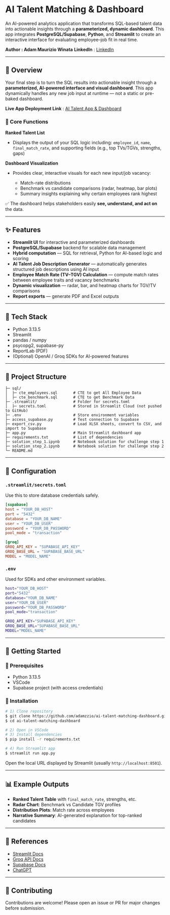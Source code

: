 # AI Talent Matching & Dashboard

An AI-powered analytics application that transforms SQL-based talent data into actionable insights through a **parameterized, dynamic dashboard**. This app integrates **PostgreSQL/Supabase**, **Python**, and **Streamlit** to create an interactive interface for evaluating employee–job fit in real time.

**Author : Adam Maurizio Winata**
**LinkedIn** : [LinkedIn](https://www.linkedin.com/in/adammauriziowinata/)

---

## 🧭 Overview

Your final step is to turn the SQL results into actionable insight through a **parameterized, AI-powered interface and visual dashboard**. This app dynamically handles any new job input at runtime — not a static or pre-baked dashboard.

**Live App Deployment Link** : [AI Talent App & Dashboard](https://ai-talent-matching-dashboard.streamlit.app/)

### 🎯 Core Functions

**Ranked Talent List**

* Displays the output of your SQL logic including: `employee_id`, `name`, `final_match_rate`, and supporting fields (e.g., top TVs/TGVs, strengths, gaps)

**Dashboard Visualization**

* Provides clear, interactive visuals for each new input/job vacancy:

  * Match-rate distributions
  * Benchmark vs candidate comparisons (radar, heatmap, bar plots)
  * Summary insights explaining why certain employees rank highest

✅ The dashboard helps stakeholders easily **see, understand, and act on** the data.

---

## ✨ Features

* **Streamlit UI** for interactive and parameterized dashboards
* **PostgreSQL/Supabase** backend for scalable data management
* **Hybrid computation** — SQL for retrieval, Python for AI-based logic and scoring
* **AI Talent Job Description Generator** — automatically generates structured job descriptions using AI input
* **Employee Match Rate (TV–TGV) Calculation** — compute match rates between employee traits and vacancy benchmarks
* **Dynamic visualization** — radar, bar, and heatmap charts for TGV/TV comparisons
* **Report exports** — generate PDF and Excel outputs


---

## 🧱 Tech Stack

* Python 3.13.5
* Streamlit
* pandas / numpy
* psycopg2, supabase-py
* ReportLab (PDF)
* (Optional) OpenAI / Groq SDKs for AI-powered features

---

## 📂 Project Structure

```
├─ sql/
│  ├─ cte_employees.sql       # CTE to get All Employee Data
│  ├─ cte_benchmark.sql       # CTE to get Benchmark Data
├─ .streamlit/                # Folder for secrets.toml
│  ├─ secrets.toml            # Stored in Streamlit Cloud (not pushed to GitHub)
├─ .env                       # Store environment variables
├─ access_supabase.py         # Test connection to Supabase
├─ export_csv.py              # Load XLSX sheets, convert to CSV, and import to Supabase
├─ app.py                     # Main Streamlit dashboard app
├─ requirements.txt           # List of dependencies
├─ solution_step_1.ipynb      # Notebook solution for challenge step 1
├─ solution_step_2.ipynb      # Notebook solution for challenge step 2
└─ README.md
```

---

## 🧩 Configuration

### `.streamlit/secrets.toml`

Use this to store database credentials safely.

```toml
[supabase]
host = "YOUR_DB_HOST"
port = "5432"
database = "YOUR_DB_NAME"
user = "YOUR_DB_USER"
password = "YOUR_DB_PASSWORD"
pool_mode = "transaction"

[groq]
GROQ_API_KEY = "SUPABASE_API_KEY"
GROQ_BASE_URL = "SUPABASE_BASE_URL"
MODEL = "MODEL_NAME"
```

### `.env`

Used for SDKs and other environment variables.

```bash
host="YOUR_DB_HOST"
port="5432"
database="YOUR_DB_NAME"
user="YOUR_DB_USER"
password="YOUR_DB_PASSWORD"
pool_mode="transaction"

GROQ_API_KEY="SUPABASE_API_KEY"
GROQ_BASE_URL="SUPABASE_BASE_URL"
MODEL="MODEL_NAME"
```

---

## 🚀 Getting Started

### 🧩 Prerequisites

* Python 3.13.5
* VSCode
* Supabase project (with access credentials)

### 🧰 Installation

```bash
# 1) Clone repository
$ git clone https://github.com/adamzzio/ai-talent-matching-dashboard.git
$ cd ai-talent-matching-dashboard

# 2) Open in VSCode
# 3) Install dependencies
$ pip install -r requirements.txt

# 4) Run Streamlit app
$ streamlit run app.py
```

Open the local URL displayed by Streamlit (usually `http://localhost:8501`).

---

## 📊 Example Outputs

* **Ranked Talent Table** with `final_match_rate`, strengths, etc.
* **Radar Chart**: Benchmark vs Candidate TGV profiles
* **Distribution Plots**: Match rate across employees
* **Narrative Summary**: AI-generated explanation for top-ranked candidates

---

## 🧠 References

* [Streamlit Docs](https://docs.streamlit.io/)
* [Groq API Docs](https://console.groq.com/docs/overview)
* [Supabase Docs](https://supabase.com/docs)
* [ChatGPT](https://chatgpt.com/)

---

## 🤝 Contributing

Contributions are welcome! Please open an issue or PR for major changes before submission.